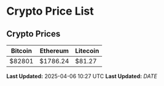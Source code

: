 # Crypto Price List

## Crypto Prices
| Bitcoin | Ethereum | Litecoin |
| ------- | -------- | -------- |
| $82801 | $1786.24 | $81.27 |
**Last Updated:** 2025-04-06 10:27 UTC
**Last Updated:** $DATE$
